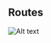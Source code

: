 ## Routes

![Alt text](https://github.com/IntuitDeveloper/oauth-node-js/blob/master/images/routes.JPG "Routes work")


